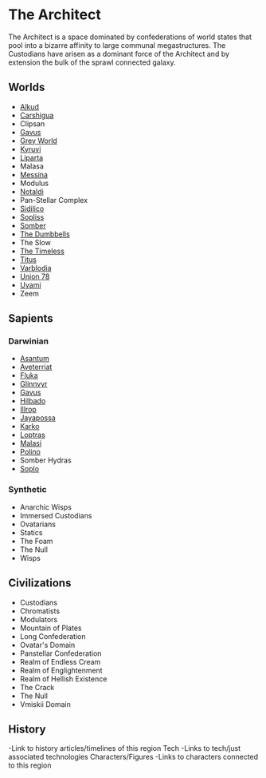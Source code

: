 # The Architect

The Architect is a space dominated by confederations of world states that pool into a bizarre affinity to large communal megastructures.  The Custodians have arisen as a dominant force of the Architect and by extension the bulk of the sprawl connected galaxy.

## Worlds
- [Alkud](../../1_Worlds_Systems/Alkud.md)
- [Carshigua](../../1_Worlds_Systems/Carshigua.md)
- Clipsan
- [Gavus](../../1_Worlds_Systems/Gavus.md)
- [Grey World](../../1_Worlds_Systems/Grey_World.md)
- [Kyruvi](../../1_Worlds_Systems/Kyruvi.md)
- [Liparta](../../1_Worlds_Systems/Liparta.md)
- Malasa
- [Messina](../../1_Worlds_Systems/Messina.md)
- Modulus
- [Notaldi](../../1_Worlds_Systems/Votaldi.md)
- Pan-Stellar Complex
- [Sidilico](../../1_Worlds_Systems/Sidilico.md)
- [Sopliss](../../1_Worlds_Systems/Sopliss.md)
- [Somber](../../1_Worlds_Systems/Somber.md)
- [The Dumbbells](../../1_Worlds_Systems/Dumbells.md)
- The Slow
- [The Timeless](../../1_Worlds_Systems/The_Timeless.md)
- [Titus](../../1_Worlds_Systems/Titus.md)
- [Varblodia](../../1_Worlds_Systems/Varblodia.md)
- [Union 78](../../1_Worlds_Systems/Soto_4.md)
- [Uvami](../../1_Worlds_Systems/Uvami.md)
- Zeem


## Sapients

### Darwinian
- [Asantum](../../2_Sapients/Asantum.md)
- [Aveterriat](../../2_Sapients/Aveterriat.md)
- [Fluka](../../2_Sapients/Fluka.md)
- [Glinnvyr](../../2_Sapients/Glinnvyr.md)
- [Gavus](../../2_Sapients/Gavus.md)
- [Hilbado](../../2_Sapients/Hilbado.md)
- [Illrop](../../2_Sapients/Illrop.md)
- [Jayapossa](../../2_Sapients/Jayapossa.md)
- [Karko](../../2_Sapients/Karko.md)
- [Loptras](../../2_Sapients/Loptras.md)
- [Malasi](../../1_Sapients/Malasi.md)
- [Polino](../../2_Sapients/Polino.md)
- Somber Hydras
- [Soplo](../../2_Sapients/Soplo.md)

### Synthetic
- Anarchic Wisps
- Immersed Custodians
- Ovatarians
- Statics
- The Foam
- The Null
- Wisps

## Civilizations
- Custodians
- Chromatists
- Modulators
- Mountain of Plates
- Long Confederation
- Ovatar's Domain
- Panstellar Confederation
- Realm of Endless Cream
- Realm of Englightenment
- Realm of Hellish Existence
- The Crack
- The Null
- Vmiskii Domain


## History
-Link to history articles/timelines of this region
Tech
-Links to tech/just associated technologies
Characters/Figures
-Links to characters connected to this region
